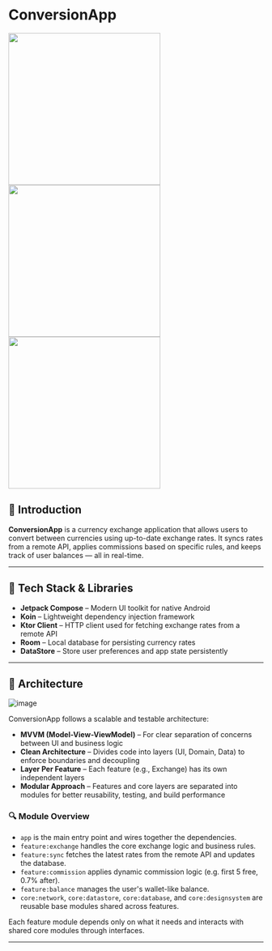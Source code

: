 # ConversionApp

<img src="https://github.com/user-attachments/assets/9ba540fa-e8c5-4e92-b40b-fb163e3af6f8" width="300"/>
<img src="https://github.com/user-attachments/assets/30b20cfe-acaf-4f8e-9c13-e164cf07bbc8" width="300"/>
<img src="https://github.com/user-attachments/assets/ed5a352c-ef8a-4e04-92fe-1a433ebdf095" width="300"/>


## 🚀 Introduction

**ConversionApp** is a currency exchange application that allows users to convert between currencies using up-to-date exchange rates. It syncs rates from a remote API, applies commissions based on specific rules, and keeps track of user balances — all in real-time.

---

## 🧰 Tech Stack & Libraries

* **Jetpack Compose** – Modern UI toolkit for native Android
* **Koin** – Lightweight dependency injection framework
* **Ktor Client** – HTTP client used for fetching exchange rates from a remote API
* **Room** – Local database for persisting currency rates
* **DataStore** – Store user preferences and app state persistently

---

## 🧱 Architecture

![image](https://github.com/user-attachments/assets/a7aba31e-041a-463f-aa64-9ff8fbe70c33)

ConversionApp follows a scalable and testable architecture:

* **MVVM (Model-View-ViewModel)** – For clear separation of concerns between UI and business logic
* **Clean Architecture** – Divides code into layers (UI, Domain, Data) to enforce boundaries and decoupling
* **Layer Per Feature** – Each feature (e.g., Exchange) has its own independent layers
* **Modular Approach** – Features and core layers are separated into modules for better reusability, testing, and build performance

  
### 🔍 Module Overview

* `app` is the main entry point and wires together the dependencies.
* `feature:exchange` handles the core exchange logic and business rules.
* `feature:sync` fetches the latest rates from the remote API and updates the database.
* `feature:commission` applies dynamic commission logic (e.g. first 5 free, 0.7% after).
* `feature:balance` manages the user's wallet-like balance.
* `core:network`, `core:datastore`, `core:database`, and `core:designsystem` are reusable base modules shared across features.

Each feature module depends only on what it needs and interacts with shared core modules through interfaces.

---



